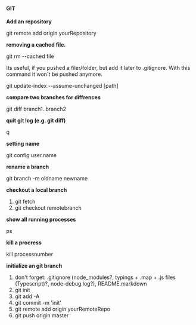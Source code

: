 #### GIT
<b>Add an repository</b>

git remote add origin yourRepository

<b>removing a cached file. </b>

git rm --cached file

Its useful, if you pushed a filer/folder, but add it later to .gitignore. With this command it won´t be pushed anymore.

git update-index --assume-unchanged [path]

<b> compare two branches for diffrences </b>

git diff branch1..branch2

<b> quit git log (e.g. git diff) </b>

q

<b> setting name </b>

git config user.name

<b> rename a branch </b>

git branch -m oldname newname

<b> checkout a local branch </b>

1. git fetch
2. git checkout remotebranch

<b> show all running processes </b>

ps

<b> kill a procress </b>

kill processnumber

<b> initialize an git branch </b>

1. don't forget: .gitignore (node_modules?, typings + .map + .js files (Typescript)?, node-debug.log?), README.markdown
2. git init
3. git add -A
4. git commit -m 'init'
5. git remote add origin yourRemoteRepo
6. git push origin master
